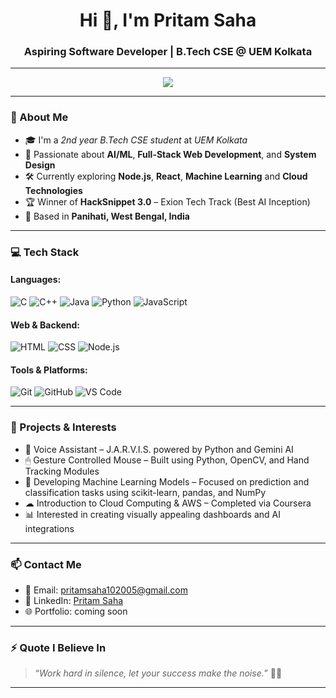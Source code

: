 <!-- Profile README for Pritam Saha -->

<h1 align="center">Hi 👋, I'm Pritam Saha</h1>
<h3 align="center">Aspiring Software Developer | B.Tech CSE @ UEM Kolkata</h3>

---

<p align="center">
  <img src="https://readme-typing-svg.herokuapp.com?font=Fira+Code&size=22&duration=3000&pause=1000&color=3E8EDE&center=true&vCenter=true&width=650&lines=Hi+I'm+Pritam+Saha;B.Tech+CSE+Undergrad+%7C+Tech+And+AI+Enthusiast;Learning+ML+%26+Full-Stack+Development" />
</p>




---

### 🚀 About Me

- 🎓 I'm a *2nd year B.Tech CSE student* at *UEM Kolkata*
- 🧠 Passionate about **AI/ML**, **Full-Stack Web Development**, and **System Design**
- 🛠 Currently exploring **Node.js**, **React**, **Machine Learning** and **Cloud Technologies**
- 🏆 Winner of **HackSnippet 3.0** – Exion Tech Track (Best AI Inception)
- 📌 Based in **Panihati, West Bengal, India**

---

### 💻 Tech Stack

#### Languages:
![C](https://img.shields.io/badge/-C-A8B9CC?style=flat&logo=c&logoColor=black)
![C++](https://img.shields.io/badge/-C++-00599C?style=flat&logo=cpp&logoColor=white)
![Java](https://img.shields.io/badge/-Java-ED8B00?style=flat&logo=openjdk&logoColor=white)
![Python](https://img.shields.io/badge/-Python-3776AB?style=flat&logo=python&logoColor=white)
![JavaScript](https://img.shields.io/badge/-JavaScript-F7DF1E?style=flat&logo=javascript&logoColor=black)

#### Web & Backend:
![HTML](https://img.shields.io/badge/-HTML5-E34F26?style=flat&logo=html5&logoColor=white)
![CSS](https://img.shields.io/badge/-CSS3-1572B6?style=flat&logo=css3&logoColor=white)
![Node.js](https://img.shields.io/badge/-Node.js-339933?style=flat&logo=node.js&logoColor=white)

#### Tools & Platforms:
![Git](https://img.shields.io/badge/-Git-F05032?style=flat&logo=git&logoColor=white)
![GitHub](https://img.shields.io/badge/-GitHub-181717?style=flat&logo=github&logoColor=white)
![VS Code](https://img.shields.io/badge/-VS%20Code-007ACC?style=flat&logo=visual-studio-code&logoColor=white)

---

### 🧠 Projects & Interests

- 💬 Voice Assistant – J.A.R.V.I.S. powered by Python and Gemini AI
- 🖱 Gesture Controlled Mouse – Built using Python, OpenCV, and Hand Tracking Modules
- 🤖 Developing Machine Learning Models – Focused on prediction and classification tasks using scikit-learn, pandas, and NumPy
- ☁ Introduction to Cloud Computing & AWS – Completed via Coursera
- 📊 Interested in creating visually appealing dashboards and AI integrations


---

### 📫 Contact Me

- 📧 Email: [pritamsaha102005@gmail.com](mailto:pritamsaha102005@gmail.com)
- 💼 LinkedIn: [Pritam Saha](https://www.linkedin.com/in/pritam-saha-5a6738317/)
- 🌐 Portfolio: coming soon

---

### ⚡ Quote I Believe In
> “*Work hard in silence, let your success make the noise.*” 🧠✨

---
